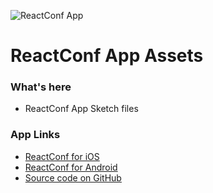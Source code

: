 ![ReactConf App](https://thinkmill.github.io/react-conf-app/img/reactConf.png)

# ReactConf App Assets

### What's here
- ReactConf App Sketch files

### App Links
- [ReactConf for iOS](https://itunes.apple.com/au/app/reactconf2017/id1212174348?mt=8)
- [ReactConf for Android](https://play.google.com/store/apps/details?id=com.reactconf2017)
- [Source code on GitHub](https://github.com/Thinkmill/react-conf-app)
